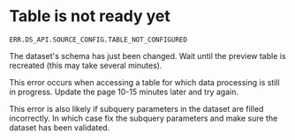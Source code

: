 # Table is not ready yet

`ERR.DS_API.SOURCE_CONFIG.TABLE_NOT_CONFIGURED`

The dataset's schema has just been changed. Wait until the preview table is recreated (this may take several minutes).

This error occurs when accessing a table for which data processing is still in progress. Update the page 10-15 minutes later and try again.

This error is also likely if subquery parameters in the dataset are filled incorrectly. In which case fix the subquery parameters and make sure the dataset has been validated.